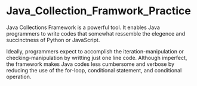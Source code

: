 # Java_Collection_Framwork_Practice
Java Collections Framework is a powerful tool. It enables Java programmers to write codes that somewhat ressemble the elegence and succinctness of Python or JavaScript.

Ideally, programmers expect to accomplish the iteration-manipulation or checking-manipulation by writting just one line code. Although imperfect, the framework makes Java codes less cumbersome and verbose by reducing the use of the for-loop, conditional statement, and conditional operation. 
